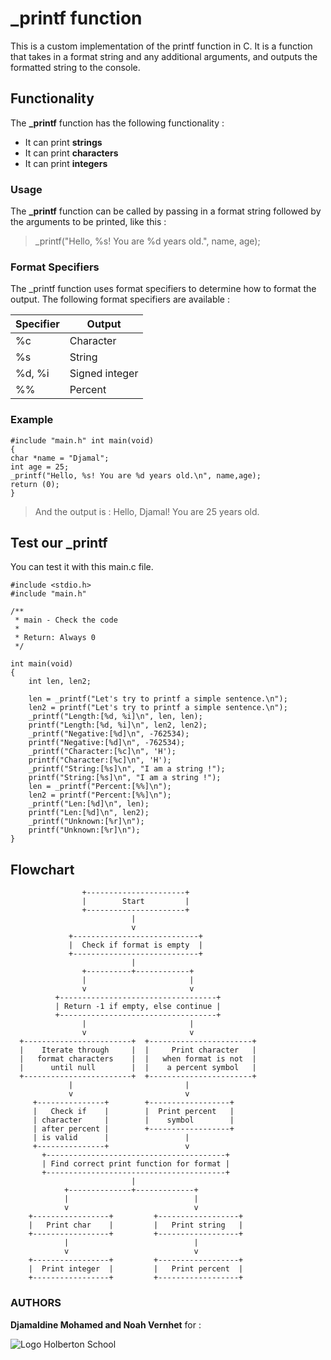 # _printf function

This is a custom implementation of the printf function in C.
It is a function that takes in a format string and any additional arguments, and outputs the formatted string to the console.

## Functionality 

The **_printf** function has the following functionality :

- It can print **strings**
- It can print **characters**
- It can print **integers**

### Usage

The **_printf** function can be called by passing in a format string followed by the arguments to be printed, like this :

 >_printf("Hello, %s! You are %d years old.", name, age);
 
### Format Specifiers

The _printf function uses format specifiers to determine how to format the output.
The following format specifiers are available :

| Specifier | Output                 |
| --------- | -----------------------|
| %c        | Character              |
| %s        | String                 |
| %d, %i    | Signed integer         |
| %%        | Percent                |

### Example

```
#include "main.h" int main(void)
{
char *name = "Djamal";
int age = 25;
_printf("Hello, %s! You are %d years old.\n", name,age);
return (0);
}
```
>And the output is : Hello, Djamal! You are 25 years old.

## Test our _printf

You can test it with this main.c file.
```
#include <stdio.h>
#include "main.h"

/**
 * main - Check the code
 * 
 * Return: Always 0
 */
  
int main(void)
{
	int len, len2;

    len = _printf("Let's try to printf a simple sentence.\n");
    len2 = printf("Let's try to printf a simple sentence.\n");
	_printf("Length:[%d, %i]\n", len, len);
    printf("Length:[%d, %i]\n", len2, len2);
    _printf("Negative:[%d]\n", -762534);
    printf("Negative:[%d]\n", -762534);
    _printf("Character:[%c]\n", 'H');
    printf("Character:[%c]\n", 'H');
    _printf("String:[%s]\n", "I am a string !");
    printf("String:[%s]\n", "I am a string !");
    len = _printf("Percent:[%%]\n");
    len2 = printf("Percent:[%%]\n");
    _printf("Len:[%d]\n", len);
    printf("Len:[%d]\n", len2);
    _printf("Unknown:[%r]\n");
    printf("Unknown:[%r]\n");
}
```

## Flowchart

                    +----------------------+
                    |        Start         |
                    +----------------------+
                               |
                               v
                 +----------------------------+
                 |  Check if format is empty  |
                 +----------------------------+
                               |
                    +----------+------------+
                    |                       |
                    v                       v
              +-----------------------------------+
              | Return -1 if empty, else continue |
              +-----------------------------------+
                    |                       |
                    v                       v
      +------------------------+  +-----------------------+
      |    Iterate through     |  |     Print character   |
      |   format characters    |  |   when format is not  |
      |      until null        |  |    a percent symbol   |
      +------------------------+  +-----------------------+
                 |                         |
                 v                         v
         +---------------+        +------------------+
         |   Check if    |        |  Print percent   |
         | character     |        |    symbol        |
         | after percent |        +------------------+
         | is valid      |                 |
         +---------------+                 v
           +----------------------------------------+
           | Find correct print function for format |
           +----------------------------------------+
                               |
                +--------------+-------------+
                |                            |
                v                            v
        +-----------------+         +------------------+
        |   Print char    |         |   Print string   |
        +-----------------+         +------------------+
                |                            |
                v                            v
        +-----------------+         +------------------+
        |  Print integer  |         |   Print percent  |
        +-----------------+         +------------------+

### AUTHORS

**Djamaldine Mohamed and Noah Vernhet** for :

![Logo Holberton School](https://github.com/truuue/holbertonschool-printf/blob/master/Holbertonschool-logo.png)
